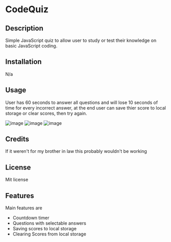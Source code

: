 # CodeQuiz

## Description
Simple JavaScript quiz to allow user to study or test their knowledge on basic JavaScript coding. 
## Installation
N/a

## Usage
 User has 60 seconds to answer all questions and will lose 10 seconds of time for every incorrect answer, at the end user can save thier score to local storage or clear scores, then try again.

![image](https://github.com/LandonP172/CodeQuiz/assets/141693593/b11336e3-576e-4b29-8e9d-55ed22f36ba9)
![image](https://github.com/LandonP172/CodeQuiz/assets/141693593/255ed95c-e9ad-4d1d-ba7b-fb42d0afd98d)
![image](https://github.com/LandonP172/CodeQuiz/assets/141693593/198f5e42-4f01-4443-92a1-9a556dc41825)



## Credits
If it weren't for my brother in law this probably wouldn't be working

## License
Mit license

## Features
Main features are 
* Countdown timer
* Questions with selectable answers
* Saving scores to local storage
* Clearing Scores from local storage
